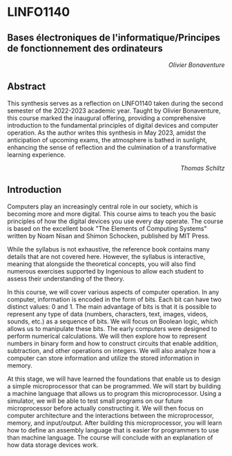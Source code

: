 # LINFO1140 
## Bases électroniques de l'informatique/Principes de fonctionnement des ordinateurs
<div align="right"> <i>Olivier Bonaventure</i> </div>

## Abstract

This synthesis serves as a reflection on LINFO1140 taken during the second semester of the 2022-2023 academic year. Taught by Olivier Bonaventure, this course marked the inaugural offering, providing a comprehensive introduction to the fundamental principles of digital devices and computer operation. As the author writes this synthesis in May 2023, amidst the anticipation of upcoming exams, the atmosphere is bathed in sunlight, enhancing the sense of reflection and the culmination of a transformative learning experience.
<div align="right"> <i>Thomas Schiltz</i> </div>

## Introduction

Computers play an increasingly central role in our society, which is becoming more and more digital. This course aims to teach you the basic principles of how the digital devices you use every day operate. The course is based on the excellent book "The Elements of Computing Systems" written by Noam Nisan and Shimon Schocken, published by MIT Press.

While the syllabus is not exhaustive, the reference book contains many details that are not covered here. However, the syllabus is interactive, meaning that alongside the theoretical concepts, you will also find numerous exercises supported by Ingenious to allow each student to assess their understanding of the theory.

In this course, we will cover various aspects of computer operation. In any computer, information is encoded in the form of bits. Each bit can have two distinct values: 0 and 1. The main advantage of bits is that it is possible to represent any type of data (numbers, characters, text, images, videos, sounds, etc.) as a sequence of bits. We will focus on Boolean logic, which allows us to manipulate these bits. The early computers were designed to perform numerical calculations. We will then explore how to represent numbers in binary form and how to construct circuits that enable addition, subtraction, and other operations on integers. We will also analyze how a computer can store information and utilize the stored information in memory.

At this stage, we will have learned the foundations that enable us to design a simple microprocessor that can be programmed. We will start by building a machine language that allows us to program this microprocessor. Using a simulator, we will be able to test small programs on our future microprocessor before actually constructing it. We will then focus on computer architecture and the interactions between the microprocessor, memory, and input/output. After building this microprocessor, you will learn how to define an assembly language that is easier for programmers to use than machine language. The course will conclude with an explanation of how data storage devices work.









